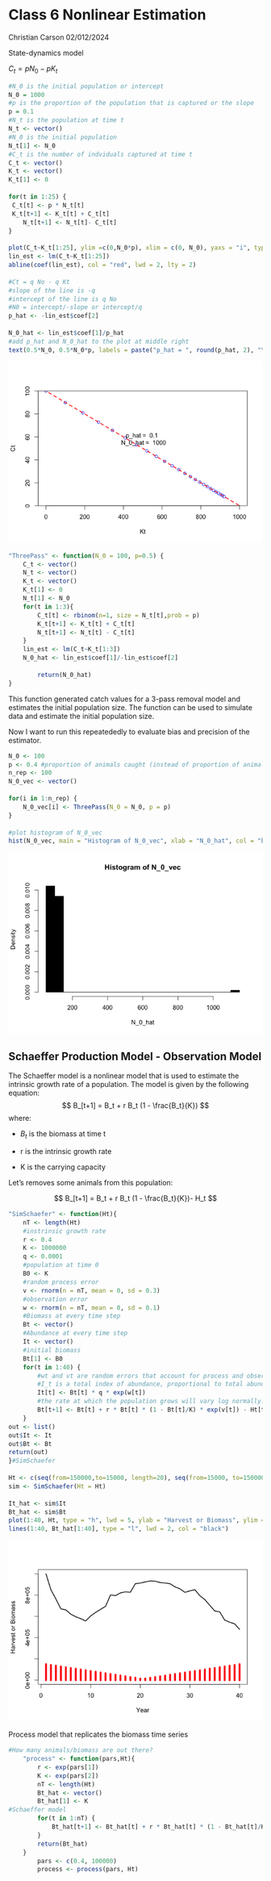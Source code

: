 Class 6 Nonlinear Estimation
================
Christian Carson
02/012/2024

State-dynamics model

$C_t = p N_0 - p K_t$

``` r
#N_0 is the initial population or intercept
N_0 = 1000
#p is the proportion of the population that is captured or the slope
p = 0.1
#N_t is the population at time t
N_t <- vector()
#N_0 is the initial population
N_t[1] <- N_0
#C_t is the number of indviduals captured at time t
C_t <- vector()
K_t <- vector()
K_t[1] <- 0

for(t in 1:25) {
 C_t[t] <- p * N_t[t]
 K_t[t+1] <- K_t[t] + C_t[t]
    N_t[t+1] <- N_t[t]- C_t[t]
}

plot(C_t~K_t[1:25], ylim =c(0,N_0*p), xlim = c(0, N_0), yaxs = "i", type = "p", col = "blue", xlab = "Kt", ylab = "Ct")
lin_est <- lm(C_t~K_t[1:25])
abline(coef(lin_est), col = "red", lwd = 2, lty = 2)

#Ct = q No - q Kt
#slope of the line is -q
#intercept of the line is q No
#N0 = intercept/-slope or intercept/q
p_hat <- -lin_est$coef[2]

N_0_hat <- lin_est$coef[1]/p_hat
#add p_hat and N_0_hat to the plot at middle right
text(0.5*N_0, 0.5*N_0*p, labels = paste("p_hat = ", round(p_hat, 2), "\n", "N_0_hat = ", round(N_0_hat, 2)), pos = 3)
```

![](Class6_NonlinearEstimation_Practice_files/figure-gfm/unnamed-chunk-1-1.png)<!-- -->

``` r
"ThreePass" <- function(N_0 = 100, p=0.5) {
    C_t <- vector()
    N_t <- vector()
    K_t <- vector()
    K_t[1] <- 0
    N_t[1] <- N_0
    for(t in 1:3){
        C_t[t] <- rbinom(n=1, size = N_t[t],prob = p)
        K_t[t+1] <- K_t[t] + C_t[t]
        N_t[t+1] <- N_t[t] - C_t[t]
    }
    lin_est <- lm(C_t~K_t[1:3])
    N_0_hat <- lin_est$coef[1]/-lin_est$coef[2]

        return(N_0_hat)
}
```

This function generated catch values for a 3-pass removal model and
estimates the initial population size. The function can be used to
simulate data and estimate the initial population size.

Now I want to run this repeatededly to evaluate bias and precision of
the estimator.

``` r
N_0 <- 100
p <- 0.4 #proportion of animals caught (instead of proportion of animals caught as effor)
n_rep <- 100
N_0_vec <- vector()

for(i in 1:n_rep) {
    N_0_vec[i] <- ThreePass(N_0 = N_0, p = p)
}

#plot histogram of N_0_vec
hist(N_0_vec, main = "Histogram of N_0_vec", xlab = "N_0_hat", col = "black", freq = FALSE, breaks = 20)
```

![](Class6_NonlinearEstimation_Practice_files/figure-gfm/repeated%203-pass-1.png)<!-- -->

## Schaeffer Production Model - Observation Model

The Schaeffer model is a nonlinear model that is used to estimate the
intrinsic growth rate of a population. The model is given by the
following equation: $$
B_[t+1] = B_t + r B_t (1 - \frac{B_t}{K})
$$ where:

- $B_t$ is the biomass at time t

- r is the intrinsic growth rate

- K is the carrying capacity

Let’s removes some animals from this population:

$$
B_[t+1] = B_t + r B_t (1 - \frac{B_t}{K})- H_t
$$

``` r
"SimSchaefer" <- function(Ht){
    nT <- length(Ht)
    #instrinsic growth rate
    r <- 0.4
    K <- 1000000
    q <- 0.0001
    #population at time 0
    B0 <- K
    #random process error
    v <- rnorm(n = nT, mean = 0, sd = 0.3)
    #observation error
    w <- rnorm(n = nT, mean = 0, sd = 0.1)
    #Biomass at every time step
    Bt <- vector()
    #Abundance at every time step
    It <- vector()
    #initial biomass
    Bt[1] <- B0
    for(t in 1:40) {
        #wt and vt are random errors that account for process and observation error
        #I_t is a total index of abundance, proportional to total abundance
        It[t] <- Bt[t] * q * exp(w[t])
        #the rate at which the population grows will vary log normally: r * Bt[t] * (1 - Bt[t]/K)
        Bt[t+1] <- Bt[t] + r * Bt[t] * (1 - Bt[t]/K) * exp(v[t]) - Ht[t]
    }
out <- list()
out$It <- It
out$Bt <- Bt
return(out)
}#SimSchaefer

Ht <- c(seq(from=150000,to=15000, length=20), seq(from=15000, to=150000, length=20))
sim <- SimSchaefer(Ht = Ht)

It_hat <- sim$It
Bt_hat <- sim$Bt
plot(1:40, Ht, type = "h", lwd = 5, ylab = "Harvest or Biomass", ylim = c(0,1000000) ,xlab = "Year", col = "red")
lines(1:40, Bt_hat[1:40], type = "l", lwd = 2, col = "black")
```

![](Class6_NonlinearEstimation_Practice_files/figure-gfm/simulate%20schaeffer-1.png)<!-- -->

Process model that replicates the biomass time series

``` r
#How many animals/biomass are out there?
    "process" <- function(pars,Ht){
        r <- exp(pars[1])
        K <- exp(pars[2])
        nT <- length(Ht)
        Bt_hat <- vector()
        Bt_hat[1] <- K
#Schaeffer model
        for(t in 1:nT) {
            Bt_hat[t+1] <- Bt_hat[t] + r * Bt_hat[t] * (1 - Bt_hat[t]/K) - Ht[t]
        }
        return(Bt_hat)
    }
        pars <- c(0.4, 100000)
        process <- process(pars, Ht)
```
